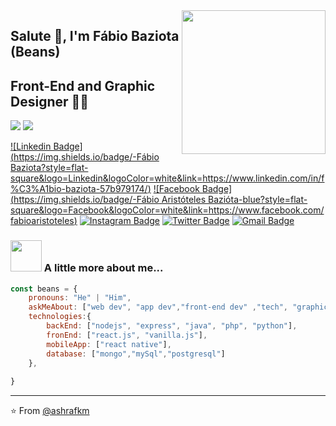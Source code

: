 <img align='right' src="https://media.giphy.com/media/M9gbBd9nbDrOTu1Mqx/giphy.gif" width="230">

## Salute 🙏, I'm Fábio Baziota (Beans)  
## Front-End and Graphic Designer 👨‍💻

[![](https://img.shields.io/badge/LinkedIn-fábio-baziota-57b979174-blue)](https://www.linkedin.com/in/f%C3%A1bio-baziota-57b979174/)
[![](https://img.shields.io/badge/Gmail-fabiobaziota%40gmail.com-red)](mailto:fabiobaziota@gmail.com)



[![Linkedin Badge](https://img.shields.io/badge/-Fábio Baziota?style=flat-square&logo=Linkedin&logoColor=white&link=https://www.linkedin.com/in/f%C3%A1bio-baziota-57b979174/)](https://www.linkedin.com/in/f%C3%A1bio-baziota-57b979174/)
[![Facebook Badge](https://img.shields.io/badge/-Fábio Aristóteles Bazióta-blue?style=flat-square&logo=Facebook&logoColor=white&link=https://www.facebook.com/fabioaristoteles)](https://www.facebook.com/fabioaristoteles)
[![Instagram Badge](https://img.shields.io/badge/-baziotabeans-red?style=flat-square&logo=Instagram&logoColor=white&link=https://www.instagram.com/baziotabeans/)](https://www.instagram.com/baziotabeans/)
[![Twitter Badge](https://img.shields.io/twitter/url?label=BaziotaBeans&style=social&url=https%3A%2F%2Ftwitter.com%2BaziotaBeans)](https://twitter.com/baziota)
[![Gmail Badge](https://img.shields.io/badge/-fabiobaziota@gmail.com-c14438?style=flat-square&logo=Gmail&logoColor=white&link=mailto:fabiobaziota@gmail.com)](mailto:fabiobaziota@gmail.com)


### <img src="https://media.giphy.com/media/VgCDAzcKvsR6OM0uWg/giphy.gif" width="50"> A little more about me...  

```javascript
const beans = {
    pronouns: "He" | "Him",
    askMeAbout: ["web dev", "app dev","front-end dev" ,"tech", "graphic designer"],
    technologies:{
        backEnd: ["nodejs", "express", "java", "php", "python"],
        fronEnd: ["react.js", "vanilla.js"],
        mobileApp: ["react native"],
        database: ["mongo","mySql","postgresql"]
    },
    
}
```

---
⭐️ From [@ashrafkm](https://github.com/ashrafkm)
